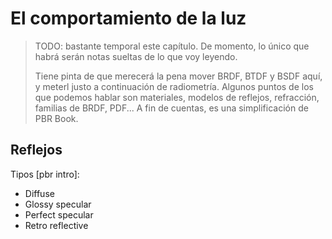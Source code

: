 # El comportamiento de la luz

> TODO: bastante temporal este capítulo. De momento, lo único que habrá serán notas sueltas de lo que voy leyendo.
>
> Tiene pinta de que merecerá la pena mover BRDF, BTDF y BSDF aquí, y meterl justo a continuación de radiometría.
> Algunos puntos de los que podemos hablar son materiales, modelos de reflejos, refracción, familias de BRDF, PDF... A fin de cuentas, es una simplificación de PBR Book.

## Reflejos

Tipos [pbr intro]:

- Diffuse
- Glossy specular
- Perfect specular
- Retro reflective
